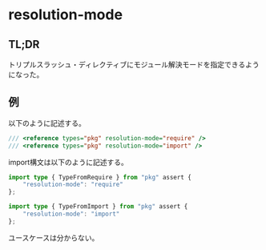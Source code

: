 # resolution-mode

## TL;DR

トリプルスラッシュ・ディレクティブにモジュール解決モードを指定できるようになった。

## 例

以下のように記述する。

```typescript
/// <reference types="pkg" resolution-mode="require" />
/// <reference types="pkg" resolution-mode="import" />
```

import構文は以下のように記述する。

```typescript
import type { TypeFromRequire } from "pkg" assert {
    "resolution-mode": "require"
};

import type { TypeFromImport } from "pkg" assert {
    "resolution-mode": "import"
};
```

ユースケースは分からない。
